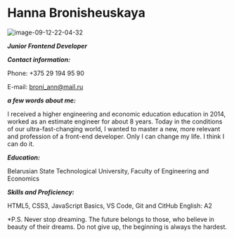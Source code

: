 
# Hanna Bronisheuskaya #
![image-09-12-22-04-32](https://user-images.githubusercontent.com/100567950/206714803-7db426cc-6aa2-4823-b55a-88238b39b79a.jpeg)


***Junior Frontend Developer***


***Contact information:***


Phone: +375 29 194 95 90

E-mail: broni_ann@mail.ru

***a few words about me:***


I received a higher engineering and economic education education in 2014, worked as an estimate engineer for about 8 years. Today in the conditions of our ultra-fast-changing world, I wanted to master a new, more relevant and profession of a front-end developer. Only I can change my life. I think I can do it.

***Education:***


Belarusian State Technological University, Faculty of Engineering and Economics

***Skills and Proficiency:***


HTML5, CSS3, JavaScript Basics, VS Code, Git and CitHub
English: A2


 \*P.S. Never stop dreaming. The future belongs to those, who believe in beauty of their dreams. Do not give up, the beginning is always the hardest.

